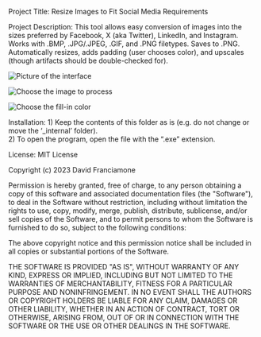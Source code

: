 Project Title: Resize Images to Fit Social Media Requirements


Project Description: This tool allows easy conversion of images into the sizes preferred by Facebook, X (aka Twitter), LinkedIn, and Instagram.  Works with .BMP, .JPG/.JPEG, .GIF, and .PNG filetypes.  Saves to .PNG.  Automatically resizes, adds padding (user chooses color), and upscales (though artifacts should be double-checked for).



![Picture of the interface]([https://github.com/David-Franciamone/Useful-for-chat-prompts-Combine-the-contents-of-all-files-into-one.-/blob/main/Screenshot%202023-12-19%20204656.png](https://github.com/David-Franciamone/Resize-Image-to-Fit-Social-Media-Requirements/blob/main/Choose%20size%20of%20image%20to%20create.png)](https://raw.githubusercontent.com/David-Franciamone/Resize-Image-to-Fit-Social-Media-Requirements/main/Choose%20size%20of%20image%20to%20create.png))

![Choose the image to process]([https://github.com/David-Franciamone/Useful-for-chat-prompts-Combine-the-contents-of-all-files-into-one.-/blob/main/Screenshot%202023-12-19%20204656.png](https://github.com/David-Franciamone/Resize-Image-to-Fit-Social-Media-Requirements/blob/main/choose%20image.png)](https://raw.githubusercontent.com/David-Franciamone/Resize-Image-to-Fit-Social-Media-Requirements/main/choose%20image.png))

![Choose the fill-in color]([https://github.com/David-Franciamone/Useful-for-chat-prompts-Combine-the-contents-of-all-files-into-one.-/blob/main/Screenshot%202023-12-19%20204656.png](https://github.com/David-Franciamone/Resize-Image-to-Fit-Social-Media-Requirements/blob/main/choose%20color.png)](https://raw.githubusercontent.com/David-Franciamone/Resize-Image-to-Fit-Social-Media-Requirements/main/choose%20color.png))


Installation: 
	1) Keep the contents of this folder as is (e.g. do not change or move the ‘_internal’ folder).  
	2) To open the program, open the file with the “.exe” extension.


License: 
MIT License

Copyright (c) 2023 David Franciamone

Permission is hereby granted, free of charge, to any person obtaining a copy
of this software and associated documentation files (the "Software"), to deal
in the Software without restriction, including without limitation the rights
to use, copy, modify, merge, publish, distribute, sublicense, and/or sell
copies of the Software, and to permit persons to whom the Software is
furnished to do so, subject to the following conditions:

The above copyright notice and this permission notice shall be included in all
copies or substantial portions of the Software.

THE SOFTWARE IS PROVIDED "AS IS", WITHOUT WARRANTY OF ANY KIND, EXPRESS OR
IMPLIED, INCLUDING BUT NOT LIMITED TO THE WARRANTIES OF MERCHANTABILITY,
FITNESS FOR A PARTICULAR PURPOSE AND NONINFRINGEMENT. IN NO EVENT SHALL THE
AUTHORS OR COPYRIGHT HOLDERS BE LIABLE FOR ANY CLAIM, DAMAGES OR OTHER
LIABILITY, WHETHER IN AN ACTION OF CONTRACT, TORT OR OTHERWISE, ARISING FROM,
OUT OF OR IN CONNECTION WITH THE SOFTWARE OR THE USE OR OTHER DEALINGS IN THE
SOFTWARE.
